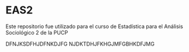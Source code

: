 # EAS2
Este repositorio fue utilizado para el curso de Estadística para el Análisis Sociológico 2 de la PUCP

DFNJKSDFHJDFNKDJFG
NJDKTDHJFKHGJMFGBHKDFJMG
